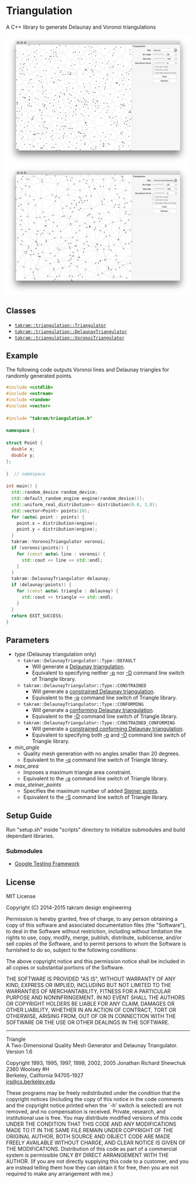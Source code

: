 Triangulation
=============

A C++ library to generate Delaunay and Voronoi triangulations

![](other/voronoi.png)
![](other/conforming_delaynay.png)

## Classes

- [`takram::triangulation::Triangulator`](src/takram/triangulation/triangulator.h)
- [`takram::triangulation::DelaunayTriangulator`](src/takram/triangulation/delaunay_triangulator.h)
- [`takram::triangulation::VoronoiTriangulator`](src/takram/triangulation/voronoi_triangulator.h)

## Example

The following code outputs Voronoi lines and Delaunay triangles for randomly generated points.

```cc
#include <cstdlib>
#include <ostream>
#include <random>
#include <vector>

#include "takram/triangulation.h"

namespace {

struct Point {
  double x;
  double y;
};

}  // namespace

int main() {
  std::random_device random_device;
  std::default_random_engine engine(random_device());
  std::uniform_real_distribution<> distribution(0.0, 1.0);
  std::vector<Point> points(10);
  for (auto& point : points) {
    point.x = distribution(engine);
    point.y = distribution(engine);
  }
  takram::VoronoiTriangulator voronoi;
  if (voronoi(points)) {
    for (const auto& line : voronoi) {
      std::cout << line << std::endl;
    }
  }
  takram::DelaunayTriangulator delaunay;
  if (delaunay(points)) {
    for (const auto& triangle : delaunay) {
      std::cout << triangle << std::endl;
    }
  }
  return EXIT_SUCCESS;
}
```

## Parameters

- *type* (Delaunay triangulation only)
    - `takram::DelaunayTriangulator::Type::DEFAULT`
        - Will generate a [Delaunay triangulation](http://www.cs.cmu.edu/~quake/triangle.defs.html#dt).
        - Equivalent to specifying neither [-p](http://www.cs.cmu.edu/~quake/triangle.p.html) nor [-D](http://www.cs.cmu.edu/~quake/triangle.switch.html) command line switch of Triangle library.
    - `takram::DelaunayTriangulator::Type::CONSTRAINED`
        - Will generate a [constrained Delaunay triangulation](http://www.cs.cmu.edu/~quake/triangle.defs.html#cdt).
        - Equivalent to the [-p](http://www.cs.cmu.edu/~quake/triangle.p.html) command line switch of Triangle library.
    - `takram::DelaunayTriangulator::Type::CONFORMING`
        - Will generate a [conforming Delaunay triangulation](http://www.cs.cmu.edu/~quake/triangle.defs.html#conform).
        - Equivalent to the [-D](http://www.cs.cmu.edu/~quake/triangle.switch.html) command line switch of Triangle library.
    - `takram::DelaunayTriangulator::Type::CONSTRAINED_CONFORMING`
        - Will generate a [constrained conforming Delaunay triangulation](http://www.cs.cmu.edu/~quake/triangle.defs.html#ccdt).
        - Equivalent to specifying both [-p](http://www.cs.cmu.edu/~quake/triangle.p.html) and [-D](http://www.cs.cmu.edu/~quake/triangle.switch.html) command line switch of Triangle library.
- *min_angle*
    - Quality mesh generation with no angles smaller than 20 degrees.
    - Equivalent to the [-q](http://www.cs.cmu.edu/~quake/triangle.q.html) command line switch of Triangle library.
- *max_area*
    - Imposes a maximum triangle area constraint.
    - Equivalent to the [-a](http://www.cs.cmu.edu/~quake/triangle.a.html) command line switch of Triangle library.
- *max_steiner_points*
    - Specifies the maximum number of added [Steiner points](http://www.cs.cmu.edu/~quake/triangle.defs.html#steiner).
    - Equivalent to the [-S](http://www.cs.cmu.edu/~quake/triangle.S.html) command line switch of Triangle library.

## Setup Guide

Run "setup.sh" inside "scripts" directory to initialize submodules and build dependant libraries.

### Submodules

- [Google Testing Framework](https://chromium.googlesource.com/external/googletest)

## License

MIT License

Copyright (C) 2014-2015 takram design engineering

Permission is hereby granted, free of charge, to any person obtaining a copy
of this software and associated documentation files (the "Software"), to deal
in the Software without restriction, including without limitation the rights
to use, copy, modify, merge, publish, distribute, sublicense, and/or sell
copies of the Software, and to permit persons to whom the Software is
furnished to do so, subject to the following conditions:

The above copyright notice and this permission notice shall be included in
all copies or substantial portions of the Software.

THE SOFTWARE IS PROVIDED "AS IS", WITHOUT WARRANTY OF ANY KIND, EXPRESS OR
IMPLIED, INCLUDING BUT NOT LIMITED TO THE WARRANTIES OF MERCHANTABILITY,
FITNESS FOR A PARTICULAR PURPOSE AND NONINFRINGEMENT. IN NO EVENT SHALL THE
AUTHORS OR COPYRIGHT HOLDERS BE LIABLE FOR ANY CLAIM, DAMAGES OR OTHER
LIABILITY, WHETHER IN AN ACTION OF CONTRACT, TORT OR OTHERWISE, ARISING FROM,
OUT OF OR IN CONNECTION WITH THE SOFTWARE OR THE USE OR OTHER DEALINGS IN
THE SOFTWARE.

---

Triangle<br>
A Two-Dimensional Quality Mesh Generator and Delaunay Triangulator.<br>
Version 1.6

Copyright 1993, 1995, 1997, 1998, 2002, 2005 Jonathan Richard Shewchuk<br>
2360 Woolsey #H<br>
Berkeley, California  94705-1927<br>
jrs@cs.berkeley.edu

These programs may be freely redistributed under the condition that the
copyright notices (including the copy of this notice in the code comments
and the copyright notice printed when the `-h' switch is selected) are
not removed, and no compensation is received. Private, research, and
institutional use is free. You may distribute modified versions of this
code UNDER THE CONDITION THAT THIS CODE AND ANY MODIFICATIONS MADE TO IT
IN THE SAME FILE REMAIN UNDER COPYRIGHT OF THE ORIGINAL AUTHOR, BOTH
SOURCE AND OBJECT CODE ARE MADE FREELY AVAILABLE WITHOUT CHARGE, AND
CLEAR NOTICE IS GIVEN OF THE MODIFICATIONS. Distribution of this code as
part of a commercial system is permissible ONLY BY DIRECT ARRANGEMENT
WITH THE AUTHOR. (If you are not directly supplying this code to a
customer, and you are instead telling them how they can obtain it for
free, then you are not required to make any arrangement with me.)
